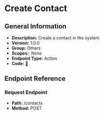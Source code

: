 # Create Contact

## General Information

- **Description:** Create a contact in the system
- **Version:** 1.0.0
- **Group:** Others
- **Scopes:**: _None_
- **Endpoint Type:** Action
- **Code:** [🔗](https://github.com/NangoHQ/integration-templates/tree/main/integrations/unanet/actions/create-contact.ts)

## Endpoint Reference

### Request Endpoint

- **Path:** /contacts
- **Method:** POST
